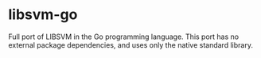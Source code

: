 libsvm-go
=========

Full port of LIBSVM in the Go programming language.
This port has no external package dependencies, and uses only the native standard library.

